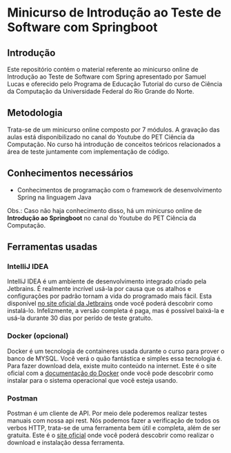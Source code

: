 # Minicurso de Introdução ao Teste de Software com Springboot


## Introdução

Este repositório contém o material referente ao minicurso online de Introdução ao Teste de Software com Spring apresentado por Samuel Lucas e oferecido pelo Programa de Educação Tutorial do curso de Ciência da Computação da Universidade Federal do Rio Grande do Norte.

## Metodologia

Trata-se de um minicurso online composto por 7 módulos. A gravação das aulas está disponibilizado no canal do Youtube do PET Ciência da Computação. No curso há introdução de conceitos teóricos relacionados a área de teste juntamente com implementação de código.


## Conhecimentos necessários

 - Conhecimentos de programação com o framework de desenvolvimento Spring na linguagem Java
 
 Obs.: Caso não haja conhecimento disso, há um minicurso online de **Introdução ao Springboot** no canal do Youtube do PET Ciência da Computação.


## Ferramentas usadas

### **IntelliJ IDEA**

IntelliJ IDEA é um ambiente de desenvolvimento integrado criado pela Jetbrains. É realmente incrível usá-la por causa que os atalhos e configurações por padrão tornam a vida do programado mais fácil. Esta disponível [no site oficial da Jetbrains](https://www.jetbrains.com/pt-br/idea/download/#section=linux) onde você poderá descobrir como instalá-lo. Infelizmente, a versão completa é paga, mas é possível baixá-la e usá-la durante 30 dias por perído de teste gratuito.

### **Docker** (opcional)

Docker é um tecnologia de containeres usada durante o curso para prover o banco de MYSQL. Você verá o quão fantástica e simples essa tecnologia é. Para fazer download dela, existe muito conteúdo na internet. Este é o site oficial com a [documentação do Docker](https://docs.docker.com/engine/install/) onde você pode descobrir como instalar para o sistema operacional que você esteja usando.

### Postman 

Postman é um cliente de API. Por meio dele poderemos realizar testes manuais com nossa api rest. Nós podemos fazer a verificação de todos os verbos HTTP, trata-se de uma ferramenta bem útil e completa, além de ser gratuita. Este é o [site oficial](https://www.postman.com/downloads/) onde você poderá descobrir como realizar o download e instalação dessa ferramenta.
